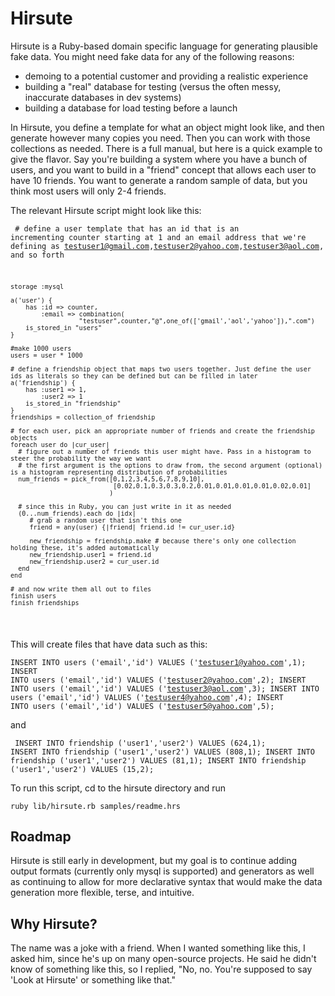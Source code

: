 Hirsute
=======
Hirsute is a Ruby-based domain specific language for generating plausible fake data. You might need fake data for any of the following reasons:
* demoing to a potential customer and providing a realistic experience
* building a "real" database for testing (versus the often messy, inaccurate databases in dev systems)
* building a database for load testing before a launch

In Hirsute, you define a template for what an object might look like, and then generate however many copies you need. Then you can work with those collections as needed. There is a full manual, but here is a quick example to give the flavor. Say you're building a system where you have a bunch of users, and you want to build in a "friend" concept that allows each user to have 10 friends. You want to generate a random sample of data, but you think most users will only 2-4 friends.

The relevant Hirsute script might look like this:

<code><pre>
    # define a user template that has an id that is an incrementing counter starting at 1 and an email address that we're defining as testuser1@gmail.com,testuser2@yahoo.com,testuser3@aol.com, and so forth

    storage :mysql

    a('user') {
        has :id => counter,
            :email => combination(
                      "testuser",counter,"@",one_of(['gmail','aol','yahoo']),".com")
        is_stored_in "users"
    }

    #make 1000 users
    users = user * 1000

    # define a friendship object that maps two users together. Just define the user ids as literals so they can be defined but can be filled in later
    a('friendship') {
        has :user1 => 1, 
            :user2 => 1
        is_stored_in "friendship"
    }
    friendships = collection_of friendship

    # for each user, pick an appropriate number of friends and create the friendship objects
    foreach user do |cur_user|
      # figure out a number of friends this user might have. Pass in a histogram to steer the probability the way we want
      # the first argument is the options to draw from, the second argument (optional) is a histogram representing distribution of probabilities
      num_friends = pick_from([0,1,2,3,4,5,6,7,8,9,10],
                               [0.02,0.1,0.3,0.3,0.2,0.01,0.01,0.01,0.01,0.02,0.01]
                              )

      # since this in Ruby, you can just write in it as needed
      (0...num_friends).each do |idx|
         # grab a random user that isn't this one
         friend = any(user) {|friend| friend.id != cur_user.id}

         new_friendship = friendship.make # because there's only one collection holding these, it's added automatically
         new_friendship.user1 = friend.id
         new_friendship.user2 = cur_user.id
      end
    end

    # and now write them all out to files
    finish users
    finish friendships
</pre></code>

This will create files that have data such as this:
<code><pre>
    INSERT INTO users ('email','id') VALUES ('testuser1@yahoo.com',1);
    INSERT INTO users ('email','id') VALUES ('testuser2@yahoo.com',2);
    INSERT INTO users ('email','id') VALUES ('testuser3@aol.com',3);
    INSERT INTO users ('email','id') VALUES ('testuser4@yahoo.com',4);
    INSERT INTO users ('email','id') VALUES ('testuser5@yahoo.com',5);
</pre></code>

and 

<code><pre>
    INSERT INTO friendship ('user1','user2') VALUES (624,1);
    INSERT INTO friendship ('user1','user2') VALUES (808,1);
    INSERT INTO friendship ('user1','user2') VALUES (81,1);
    INSERT INTO friendship ('user1','user2') VALUES (15,2);
</pre></code>

To run this script, cd to the hirsute directory and run
<code><pre>
  ruby lib/hirsute.rb samples/readme.hrs
</pre></code>

Roadmap
-------
Hirsute is still early in development, but my goal is to continue adding output formats (currently only mysql is supported) and generators as well as continuing to allow for more declarative syntax that would make the data generation more flexible, terse, and intuitive.

Why Hirsute?
------------
The name was a joke with a friend. When I wanted something like this, I asked him, since he's up on many open-source projects. He said he didn't know of something like this, so I replied, "No, no. You're supposed to say 'Look at Hirsute' or something like that."